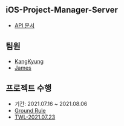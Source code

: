 ## iOS-Project-Manager-Server

- [API 문서](https://documenter.getpostman.com/view/14351200/TzsYPppH)
<!--
## Code Review

- [Step1]()
- [Step2]()
-->

## 팀원

- [KangKyung](https://github.com/KangKyung)
- [James](https://github.com/inwoodev)

## 프로젝트 수행

- 기간: 2021.07.16 ~ 2021.08.06
- [Ground Rule](https://github.com/KangKyung/ios-project-manager-server/blob/main/Ground%20Rule.md)
- [TWL-2021.07.23](https://github.com/KangKyung/ios-project-manager-server/blob/main/TWL-2021.07.23.md)
